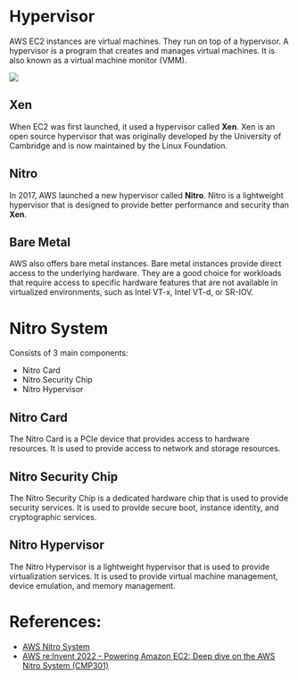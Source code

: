 # Hypervisor 

AWS EC2 instances are virtual machines. They run on top of a hypervisor. A hypervisor is a program that creates and manages virtual machines. It is also known as a virtual machine monitor (VMM).

![](https://www.brendangregg.com/blog/images/2017/ec2-types-numbered.png)

## Xen

When EC2 was first launched, it used a hypervisor called **Xen**. Xen is an open source hypervisor that was originally developed by the University of Cambridge and is now maintained by the Linux Foundation.

## Nitro

In 2017, AWS launched a new hypervisor called **Nitro**. Nitro is a lightweight hypervisor that is designed to provide better performance and security than **Xen**.

## Bare Metal

AWS also offers bare metal instances. Bare metal instances provide direct access to the underlying hardware. They are a good choice for workloads that require access to specific hardware features that are not available in virtualized environments, such as Intel VT-x, Intel VT-d, or SR-IOV.

# Nitro System

Consists of 3 main components:

- Nitro Card
- Nitro Security Chip
- Nitro Hypervisor

## Nitro Card

The Nitro Card is a PCIe device that provides access to hardware resources. It is used to provide access to network and storage resources.

## Nitro Security Chip

The Nitro Security Chip is a dedicated hardware chip that is used to provide security services. It is used to provide secure boot, instance identity, and cryptographic services.

## Nitro Hypervisor

The Nitro Hypervisor is a lightweight hypervisor that is used to provide virtualization services. It is used to provide virtual machine management, device emulation, and memory management.

# References:

- [AWS Nitro System](https://aws.amazon.com/ec2/nitro/)
- [AWS re:Invent 2022 - Powering Amazon EC2: Deep dive on the AWS Nitro System (CMP301)](https://www.youtube.com/watch?v=jAaqfeyvvSE)